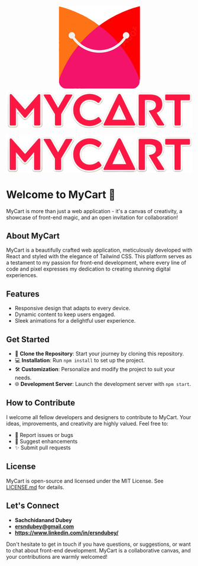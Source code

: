 <p align="center">
  <img src="https://raw.githubusercontent.com/ErSndubey/MyCart/main/mycart/src/components/Images/MyCart-logo.png" alt="MyCart Logo">
  <img src="https://github.com/ErSndubey/MyCart/blob/main/mycart/src/components/Images/logoText.png?raw=true" alt="MyCart Logo">


  <img src="https://github.com/ErSndubey/MyCart/blob/main/mycart/src/components/Images/logoText.png?raw=true" alt="MyCart Logo"></p>

# Welcome to MyCart 🛒

MyCart is more than just a web application - it's a canvas of creativity, a showcase of front-end magic, and an open invitation for collaboration!

## About MyCart

MyCart is a beautifully crafted web application, meticulously developed with React and styled with the elegance of Tailwind CSS. This platform serves as a testament to my passion for front-end development, where every line of code and pixel expresses my dedication to creating stunning digital experiences.

## Features

- Responsive design that adapts to every device.
- Dynamic content to keep users engaged.
- Sleek animations for a delightful user experience.

## Get Started

- 🚀 **Clone the Repository**: Start your journey by cloning this repository.
- 💻 **Installation**: Run `npm install` to set up the project.
- 🛠 **Customization**: Personalize and modify the project to suit your needs.
- 🌐 **Development Server**: Launch the development server with `npm start`.

## How to Contribute

I welcome all fellow developers and designers to contribute to MyCart. Your ideas, improvements, and creativity are highly valued. Feel free to:

- 🐞 Report issues or bugs
- 🌟 Suggest enhancements
- ✨ Submit pull requests

## License

MyCart is open-source and licensed under the MIT License. See [LICENSE.md](LICENSE.md) for details.

## Let's Connect

- **Sachchidanand Dubey**
- **ersndubey@gmail.com**
- **https://www.linkedin.com/in/ersndubey/**

Don't hesitate to get in touch if you have questions, or suggestions, or want to chat about front-end development. MyCart is a collaborative canvas, and your contributions are warmly welcomed!

